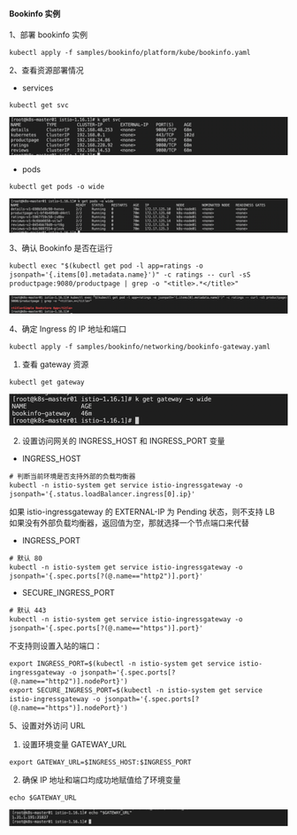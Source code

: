 
#### Bookinfo 实例

1、部署 bookinfo 实例
```shell
kubectl apply -f samples/bookinfo/platform/kube/bookinfo.yaml
```

2、查看资源部署情况
- services
```shell
kubectl get svc
```
![img.png](img.png)
- pods 
```shell
kubectl get pods -o wide
```
![img_1.png](img_1.png)

3、确认 Bookinfo 是否在运行
```shell
kubectl exec "$(kubectl get pod -l app=ratings -o jsonpath='{.items[0].metadata.name}')" -c ratings -- curl -sS productpage:9080/productpage | grep -o "<title>.*</title>"
```
![img_2.png](img_2.png)

4、确定 Ingress 的 IP 地址和端口
```shell
kubectl apply -f samples/bookinfo/networking/bookinfo-gateway.yaml
```

1) 查看 gateway 资源
```shell
kubectl get gateway
```
![img_3.png](img_3.png)

2) 设置访问网关的 INGRESS_HOST 和 INGRESS_PORT 变量
- INGRESS_HOST
```shell
# 判断当前环境是否支持外部的负载均衡器
kubectl -n istio-system get service istio-ingressgateway -o jsonpath='{.status.loadBalancer.ingress[0].ip}'
```
如果 istio-ingressgateway 的 EXTERNAL-IP 为 Pending 状态，则不支持 LB   
如果没有外部负载均衡器，返回值为空，那就选择一个节点端口来代替   

- INGRESS_PORT
```shell
# 默认 80
kubectl -n istio-system get service istio-ingressgateway -o jsonpath='{.spec.ports[?(@.name=="http2")].port}'
```

- SECURE_INGRESS_PORT
```shell
# 默认 443
kubectl -n istio-system get service istio-ingressgateway -o jsonpath='{.spec.ports[?(@.name=="https")].port}'
```

不支持则设置入站的端口：
```shell
export INGRESS_PORT=$(kubectl -n istio-system get service istio-ingressgateway -o jsonpath='{.spec.ports[?(@.name=="http2")].nodePort}')
export SECURE_INGRESS_PORT=$(kubectl -n istio-system get service istio-ingressgateway -o jsonpath='{.spec.ports[?(@.name=="https")].nodePort}')
```

5、设置对外访问 URL
1) 设置环境变量 GATEWAY_URL
```shell
export GATEWAY_URL=$INGRESS_HOST:$INGRESS_PORT
```

2) 确保 IP 地址和端口均成功地赋值给了环境变量
```shell
echo $GATEWAY_URL
```
![img_4.png](img_4.png)




